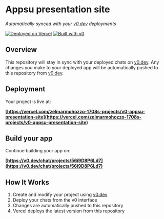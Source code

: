 # Appsu presentation site

*Automatically synced with your [v0.dev](https://v0.dev) deployments*

[![Deployed on Vercel](https://img.shields.io/badge/Deployed%20on-Vercel-black?style=for-the-badge&logo=vercel)](https://vercel.com/zelmarmohozzo-1708s-projects/v0-appsu-presentation-site)
[![Built with v0](https://img.shields.io/badge/Built%20with-v0.dev-black?style=for-the-badge)](https://v0.dev/chat/projects/56i9D8P6Ld7)

## Overview

This repository will stay in sync with your deployed chats on [v0.dev](https://v0.dev).
Any changes you make to your deployed app will be automatically pushed to this repository from [v0.dev](https://v0.dev).

## Deployment

Your project is live at:

**[https://vercel.com/zelmarmohozzo-1708s-projects/v0-appsu-presentation-site](https://vercel.com/zelmarmohozzo-1708s-projects/v0-appsu-presentation-site)**

## Build your app

Continue building your app on:

**[https://v0.dev/chat/projects/56i9D8P6Ld7](https://v0.dev/chat/projects/56i9D8P6Ld7)**

## How It Works

1. Create and modify your project using [v0.dev](https://v0.dev)
2. Deploy your chats from the v0 interface
3. Changes are automatically pushed to this repository
4. Vercel deploys the latest version from this repository